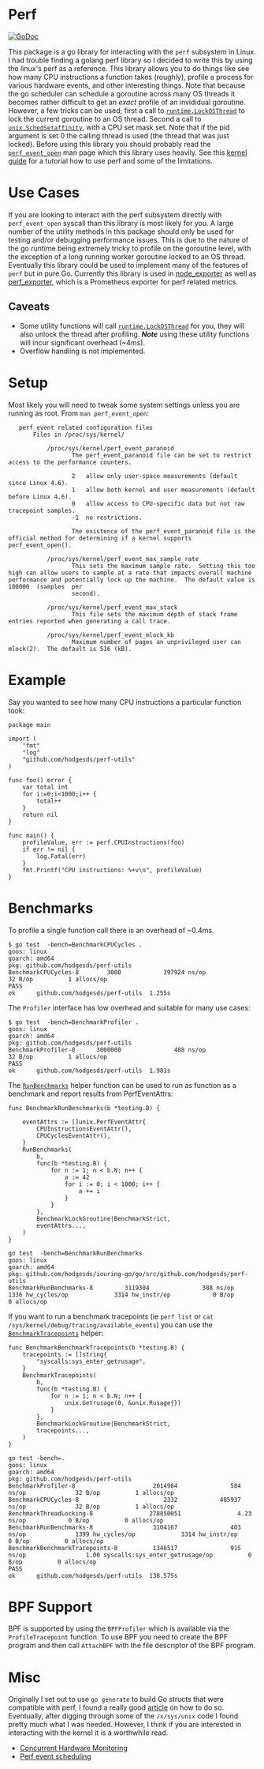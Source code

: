 # Perf
[![GoDoc](https://godoc.org/github.com/hodgesds/perf-utils?status.svg)](https://godoc.org/github.com/hodgesds/perf-utils)

This package is a go library for interacting with the `perf` subsystem in
Linux. I had trouble finding a golang perf library so I decided to write this
by using the linux's perf as a reference. This library allows you to do things
like see how many CPU instructions a function takes (roughly), profile a
process for various hardware events, and other interesting things. Note that
because the go scheduler can schedule a goroutine across many OS threads it
becomes rather difficult to get an _exact_ profile of an invididual goroutine.
However, a few tricks can be used; first a call to
[`runtime.LockOSThread`](https://golang.org/pkg/runtime/#LockOSThread) to lock
the current goroutine to an OS thread. Second a call to
[`unix.SchedSetaffinity`](https://godoc.org/golang.org/x/sys/unix#SchedSetaffinity),
with a CPU set mask set. Note that if the pid argument is set 0 the calling
thread is used (the thread that was just locked). Before using this library you
should probably read the
[`perf_event_open`](http://www.man7.org/linux/man-pages/man2/perf_event_open.2.html)
man page which this library uses heavily. See this [kernel
guide](https://perf.wiki.kernel.org/index.php/Tutorial) for a tutorial how to
use perf and some of the limitations.

# Use Cases
If you are looking to interact with the perf subsystem directly with
`perf_event_open` syscall than this library is most likely for you. A large
number of the utility methods in this package should only be used for testing
and/or debugging performance issues. This is due to the nature of the go
runtime being extremely tricky to profile on the goroutine level, with the
exception of a long running worker goroutine locked to an OS thread. Eventually
this library could be used to implement many of the features of `perf` but in
pure Go. Currently this library is used in
[node_exporter](https://github.com/prometheus/node_exporter) as well as
[perf_exporter](https://github.com/hodgesds/perf_exporter), which is a
Prometheus exporter for perf related metrics.

## Caveats
* Some utility functions will call
  [`runtime.LockOSThread`](https://golang.org/pkg/runtime/#LockOSThread) for
  you, they will also unlock the thread after profiling. ***Note*** using these
  utility functions will incur significant overhead (~4ms).
* Overflow handling is not implemented.

# Setup
Most likely you will need to tweak some system settings unless you are running
as root. From `man perf_event_open`:

```
   perf_event related configuration files
       Files in /proc/sys/kernel/

           /proc/sys/kernel/perf_event_paranoid
                  The perf_event_paranoid file can be set to restrict access to the performance counters.

                  2   allow only user-space measurements (default since Linux 4.6).
                  1   allow both kernel and user measurements (default before Linux 4.6).
                  0   allow access to CPU-specific data but not raw tracepoint samples.
                  -1  no restrictions.

                  The existence of the perf_event_paranoid file is the official method for determining if a kernel supports perf_event_open().

           /proc/sys/kernel/perf_event_max_sample_rate
                  This sets the maximum sample rate.  Setting this too high can allow users to sample at a rate that impacts overall machine performance and potentially lock up the machine.  The default value is 100000  (samples  per
                  second).

           /proc/sys/kernel/perf_event_max_stack
                  This file sets the maximum depth of stack frame entries reported when generating a call trace.

           /proc/sys/kernel/perf_event_mlock_kb
                  Maximum number of pages an unprivileged user can mlock(2).  The default is 516 (kB).

```

# Example
Say you wanted to see how many CPU instructions a particular function took:

```
package main

import (
	"fmt"
	"log"
	"github.com/hodgesds/perf-utils"
)

func foo() error {
	var total int
	for i:=0;i<1000;i++ {
		total++
	}
	return nil
}

func main() {
	profileValue, err := perf.CPUInstructions(foo)
	if err != nil {
		log.Fatal(err)
	}
	fmt.Printf("CPU instructions: %+v\n", profileValue)
}
```

# Benchmarks
To profile a single function call there is an overhead of ~0.4ms.

```
$ go test  -bench=BenchmarkCPUCycles .
goos: linux
goarch: amd64
pkg: github.com/hodgesds/perf-utils
BenchmarkCPUCycles-8        3000            397924 ns/op              32 B/op          1 allocs/op
PASS
ok      github.com/hodgesds/perf-utils  1.255s
```

The `Profiler` interface has low overhead and suitable for many use cases:

```
$ go test  -bench=BenchmarkProfiler .
goos: linux
goarch: amd64
pkg: github.com/hodgesds/perf-utils
BenchmarkProfiler-8      3000000               488 ns/op              32 B/op          1 allocs/op
PASS
ok      github.com/hodgesds/perf-utils  1.981s
```

The
[`RunBenchmarks`](https://godoc.org/github.com/hodgesds/perf-utils#RunBenchmarks)
helper function can be used to run as function as a benchmark and report
results from PerfEventAttrs:

```
func BenchmarkRunBenchmarks(b *testing.B) {

	eventAttrs := []unix.PerfEventAttr{
		CPUInstructionsEventAttr(),
		CPUCyclesEventAttr(),
	}
	RunBenchmarks(
		b,
		func(b *testing.B) {
			for n := 1; n < b.N; n++ {
				a := 42
				for i := 0; i < 1000; i++ {
					a += i
				}
			}
		},
		BenchmarkLockGroutine|BenchmarkStrict,
		eventAttrs...,
	)
}

go test  -bench=BenchmarkRunBenchmarks
goos: linux
goarch: amd64
pkg: github.com/hodgesds/iouring-go/go/src/github.com/hodgesds/perf-utils
BenchmarkRunBenchmarks-8         3119304               388 ns/op              1336 hw_cycles/op             3314 hw_instr/op            0 B/op          0 allocs/op
```

If you want to run a benchmark tracepoints (ie `perf list` or `cat
/sys/kernel/debug/tracing/available_events`) you can use the
[`BenchmarkTracepoints`](https://godoc.org/github.com/hodgesds/perf-utils#BenchmarkTracepoints)
helper:
```
func BenchmarkBenchmarkTracepoints(b *testing.B) {
	tracepoints := []string{
		"syscalls:sys_enter_getrusage",
	}
	BenchmarkTracepoints(
		b,
		func(b *testing.B) {
			for n := 1; n < b.N; n++ {
				unix.Getrusage(0, &unix.Rusage{})
			}
		},
		BenchmarkLockGroutine|BenchmarkStrict,
		tracepoints...,
	)
}

go test -bench=.
goos: linux
goarch: amd64
pkg: github.com/hodgesds/perf-utils
BenchmarkProfiler-8                      2014984               584 ns/op              32 B/op          1 allocs/op
BenchmarkCPUCycles-8                        2332            485937 ns/op              32 B/op          1 allocs/op
BenchmarkThreadLocking-8                278850051                4.23 ns/op            0 B/op          0 allocs/op
BenchmarkRunBenchmarks-8                 3104167               403 ns/op              1399 hw_cycles/op             3314 hw_instr/op            0 B/op          0 allocs/op
BenchmarkBenchmarkTracepoints-8          1346517               915 ns/op                 1.00 syscalls:sys_enter_getrusage/op          0 B/op          0 allocs/op
PASS
ok      github.com/hodgesds/perf-utils  138.575s
```

# BPF Support
BPF is supported by using the `BPFProfiler` which is available via the
`ProfileTracepoint` function. To use BPF you need to create the BPF program and
then call `AttachBPF` with the file descriptor of the BPF program.

# Misc
Originally I set out to use `go generate` to build Go structs that were
compatible with perf, I found a really good
[article](https://utcc.utoronto.ca/~cks/space/blog/programming/GoCGoCompatibleStructs)
on how to do so. Eventually, after digging through some of the `/x/sys/unix`
code I found pretty much what I was needed. However, I think if you are
interested in interacting with the kernel it is a worthwhile read.

- [Concurrent Hardware Monitoring](https://stackoverflow.com/questions/61879227/perf-type-hardware-and-perf-type-hw-cache-concurrent-monitoring)
- [Perf event scheduling](https://hadibrais.wordpress.com/2019/09/06/the-linux-perf-event-scheduling-algorithm/)
